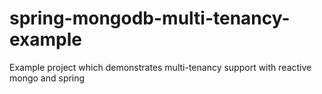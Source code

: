 # spring-mongodb-multi-tenancy-example
Example project which demonstrates multi-tenancy support with reactive mongo and spring
